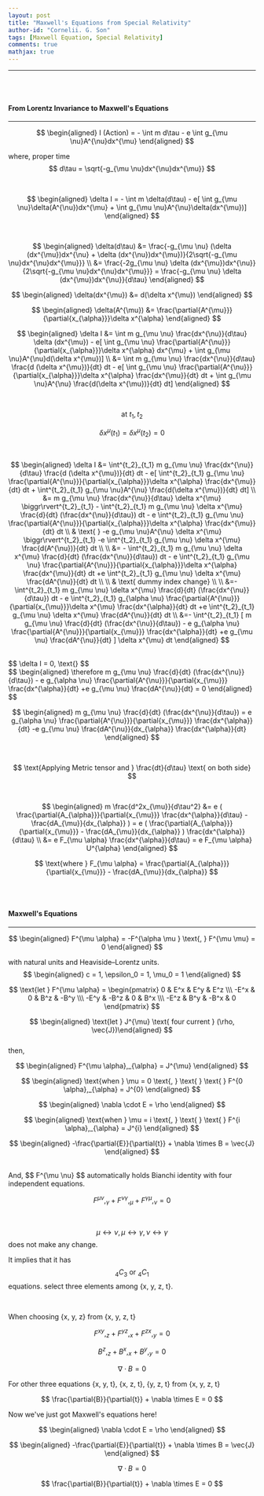 ```yaml
---
layout: post
title: "Maxwell's Equations from Special Relativity"
author-id: "Cornelii. G. Son"
tags: [Maxwell Equation, Special Relativity]
comments: true
mathjax: true
---
```


----
<br/>
<br/>

#### From Lorentz Invariance to Maxwell's Equations
----

$$  $$  

$$ \begin{aligned} 
I (Action) = - \int m d\tau - e \int g_{\mu \nu}A^{\nu}dx^{\mu}
\end{aligned} $$  

where, proper time $$ d\tau = \sqrt{-g_{\mu \nu}dx^{\nu}dx^{\mu}} $$

<br/>

$$ \begin{aligned} 
\delta I = - \int m \delta(d\tau) - e[ \int g_{\mu \nu}\delta(A^{\nu})dx^{\mu} + \int g_{\mu \nu}A^{\nu}\delta(dx^{\mu})]
\end{aligned} $$  

<br/>

$$ \begin{aligned} 
\delta(d\tau) &= \frac{-g_{\mu \nu} (\delta (dx^{\mu})dx^{\nu} + \delta (dx^{\nu})dx^{\mu})}{2\sqrt{-g_{\mu \nu}dx^{\nu}dx^{\mu}}} \\ &= \frac{-2g_{\mu \nu} \delta (dx^{\mu})dx^{\nu}}{2\sqrt{-g_{\mu \nu}dx^{\nu}dx^{\mu}}} = \frac{-g_{\mu \nu} \delta (dx^{\mu})dx^{\nu}}{d\tau}
\end{aligned} $$  

$$ \begin{aligned} 
\delta(dx^{\mu}) &= d(\delta x^{\mu})
\end{aligned} $$  

$$ \begin{aligned} 
\delta(A^{\mu}) &= \frac{\partial{A^{\mu}}}{\partial{x_{\alpha}}}\delta x^{\alpha}
\end{aligned} $$  


$$ \begin{aligned} 
\delta I &= \int m g_{\mu \nu} \frac{dx^{\nu}}{d\tau} \delta (dx^{\mu})  - e[ \int g_{\mu \nu} \frac{\partial{A^{\nu}}}{\partial{x_{\alpha}}}\delta x^{\alpha} dx^{\mu} + \int g_{\mu \nu}A^{\nu}d(\delta x^{\mu})] \\ &= \int m g_{\mu \nu} \frac{dx^{\nu}}{d\tau} \frac{d (\delta  x^{\mu})}{dt} dt  - e[ \int g_{\mu \nu} \frac{\partial{A^{\nu}}}{\partial{x_{\alpha}}}\delta x^{\alpha} \frac{dx^{\mu}}{dt} dt + \int g_{\mu \nu}A^{\nu} \frac{d(\delta x^{\mu})}{dt} dt] 
\end{aligned} $$  

<br/>

$$ \text{at  } t_1, t_2 $$  

$$ \delta x^{\mu} (t_1) = \delta x^{\mu} (t_2) = 0 $$

<br/>

$$ \begin{aligned} 
\delta I &= \int^{t_2}_{t_1} m g_{\mu \nu} \frac{dx^{\nu}}{d\tau} \frac{d (\delta  x^{\mu})}{dt} dt  - e[ \int^{t_2}_{t_1} g_{\mu \nu} \frac{\partial{A^{\nu}}}{\partial{x_{\alpha}}}\delta x^{\alpha} \frac{dx^{\mu}}{dt} dt + \int^{t_2}_{t_1} g_{\mu \nu}A^{\nu} \frac{d(\delta x^{\mu})}{dt} dt] \\
&= m g_{\mu \nu} \frac{dx^{\nu}}{d\tau} \delta  x^{\mu} \biggr\rvert^{t_2}_{t_1} - \int^{t_2}_{t_1} m g_{\mu \nu}  \delta  x^{\mu} \frac{d}{dt} (\frac{dx^{\nu}}{d\tau}) dt  - e \int^{t_2}_{t_1} g_{\mu \nu} \frac{\partial{A^{\nu}}}{\partial{x_{\alpha}}}\delta x^{\alpha} \frac{dx^{\mu}}{dt} dt \\ & \text{ } -e g_{\mu \nu}A^{\nu} \delta x^{\mu} \biggr\rvert^{t_2}_{t_1} -e \int^{t_2}_{t_1} g_{\mu \nu} \delta x^{\mu} \frac{d(A^{\nu})}{dt} dt \\
\\
&= - \int^{t_2}_{t_1} m g_{\mu \nu}  \delta  x^{\mu} \frac{d}{dt} (\frac{dx^{\nu}}{d\tau}) dt  - e \int^{t_2}_{t_1} g_{\mu \nu} \frac{\partial{A^{\nu}}}{\partial{x_{\alpha}}}\delta x^{\alpha} \frac{dx^{\mu}}{dt} dt +e \int^{t_2}_{t_1} g_{\mu \nu} \delta x^{\mu} \frac{dA^{\nu}}{dt} dt
\\
\\
& \text{ dummy index change}
\\
\\
&=- \int^{t_2}_{t_1} m g_{\mu \nu}  \delta  x^{\mu} \frac{d}{dt} (\frac{dx^{\nu}}{d\tau}) dt  - e \int^{t_2}_{t_1} g_{\alpha \nu} \frac{\partial{A^{\nu}}}{\partial{x_{\mu}}}\delta x^{\mu} \frac{dx^{\alpha}}{dt} dt +e \int^{t_2}_{t_1} g_{\mu \nu} \delta x^{\mu} \frac{dA^{\nu}}{dt} dt
\\
&=- \int^{t_2}_{t_1} [ m g_{\mu \nu} \frac{d}{dt} (\frac{dx^{\nu}}{d\tau})  - e  g_{\alpha \nu} \frac{\partial{A^{\nu}}}{\partial{x_{\mu}}} \frac{dx^{\alpha}}{dt} +e  g_{\mu \nu}  \frac{dA^{\nu}}{dt} ] \delta  x^{\mu} dt
\end{aligned} $$  

<br/>
$$ \delta I = 0, \text{} $$  

<br/>
$$ \begin{aligned} 
\therefore 
m g_{\mu \nu} \frac{d}{dt} (\frac{dx^{\nu}}{d\tau})  - e  g_{\alpha \nu} \frac{\partial{A^{\nu}}}{\partial{x_{\mu}}} \frac{dx^{\alpha}}{dt} +e  g_{\mu \nu}  \frac{dA^{\nu}}{dt} = 0
\end{aligned} $$  

<br/>

$$ \begin{aligned} 
m g_{\mu \nu} \frac{d}{dt} (\frac{dx^{\nu}}{d\tau}) = e  g_{\alpha \nu} \frac{\partial{A^{\nu}}}{\partial{x_{\mu}}} \frac{dx^{\alpha}}{dt} -e  g_{\mu \nu}  \frac{dA^{\nu}}{dx_{\alpha}} \frac{dx^{\alpha}}{dt}
\end{aligned} $$  

<br/>

$$ \text{Applying Metric tensor and } \frac{dt}{d\tau} \text{ on both side} $$  

<br/>

$$ \begin{aligned} 
m \frac{d^2x_{\mu}}{d\tau^2} &= e ( \frac{\partial{A_{\alpha}}}{\partial{x_{\mu}}} \frac{dx^{\alpha}}{d\tau} - \frac{dA_{\mu}}{dx_{\alpha}} ) = e ( \frac{\partial{A_{\alpha}}}{\partial{x_{\mu}}} - \frac{dA_{\mu}}{dx_{\alpha}} ) \frac{dx^{\alpha}}{d\tau} \\
&= e F_{\mu \alpha} \frac{dx^{\alpha}}{d\tau} = e F_{\mu \alpha} U^{\alpha}
\end{aligned} $$  

$$ \text{where } F_{\mu \alpha}  = \frac{\partial{A_{\alpha}}}{\partial{x_{\mu}}} - \frac{dA_{\mu}}{dx_{\alpha}} $$

<br/>
<br/>

#### Maxwell's Equations
----
$$ \begin{aligned}  F^{\mu \alpha} = -F^{\alpha \mu } \text{, } F^{\mu \mu} = 0  \end{aligned} $$  

with natural units and Heaviside–Lorentz units. 
$$ \begin{aligned} c = 1, \epsilon_0 = 1, \mu_0 = 1 \end{aligned} $$  

$$ \text{let } F^{\mu \alpha} = \begin{pmatrix} 0 & E^x & E^y & E^z \\\ -E^x & 0 & B^z & -B^y \\\ -E^y & -B^z & 0 & B^x \\\ -E^z & B^y & -B^x & 0 \end{pmatrix} $$

$$ \begin{aligned} \text{let } J^{\mu} \text{ four current } (\rho, \vec{J})\end{aligned} $$
<br/>
then,

$$ \begin{aligned} F^{\mu \alpha},_{\alpha} = J^{\mu} \end{aligned} $$

$$ \begin{aligned} \text{when } \mu = 0 \text{, } \text{ } \text{ } F^{0 \alpha},_{\alpha} = J^{0} \end{aligned} $$

$$ \begin{aligned} \nabla \cdot E = \rho \end{aligned} $$

$$ \begin{aligned} \text{when } \mu = i \text{, } \text{ } \text{ } F^{i \alpha},_{\alpha} = J^{i} \end{aligned} $$

$$ \begin{aligned} -\frac{\partial{E}}{\partial{t}} + \nabla \times B = \vec{J}  \end{aligned} $$

<br/>
And, $$ F^{\mu \nu} $$ automatically holds Bianchi identity with four independent equations.  

$$  F^{\mu \nu},_{\gamma} + F^{\nu \gamma},_{\mu } + F^{\gamma \mu},_{\nu  } = 0 $$

<br/>

$$ \mu \leftrightarrow \nu, \mu \leftrightarrow \gamma, \nu \leftrightarrow \gamma $$ does not make any change.

It implies that it has $$ _4C_3 \text{ or } _4C_1 $$ equations. select three elements among {x, y, z, t}.

<br/>

When choosing {x, y, z} from {x, y, z, t}  

$$  F^{x y},_{z} + F^{y z},_{x } + F^{z x},_{y} = 0 $$  

$$  B^{z},_{z} + B^{x},_{x } + B^{y},_{y} = 0 $$  

$$  \nabla \cdot B = 0 $$  

For other three equations {x, y, t}, {x, z, t}, {y, z, t} from {x, y, z, t}  

$$  \frac{\partial{B}}{\partial{t}} + \nabla \times E = 0 $$  

Now we've just got Maxwell's equations here!

$$ \begin{aligned} \nabla \cdot E = \rho \end{aligned} $$  

$$ \begin{aligned} -\frac{\partial{E}}{\partial{t}} + \nabla \times B = \vec{J}  \end{aligned} $$  

$$  \nabla \cdot B = 0 $$  

$$  \frac{\partial{B}}{\partial{t}} + \nabla \times E = 0 $$  
